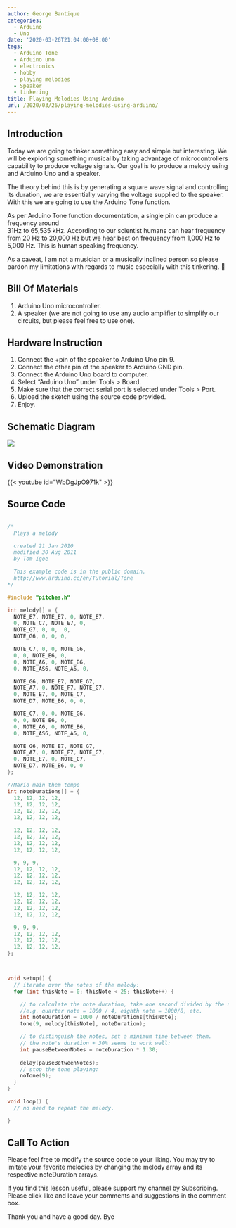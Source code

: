 ```yaml
---
author: George Bantique
categories:
  - Arduino
  - Uno
date: '2020-03-26T21:04:00+08:00'
tags:
  - Arduino Tone
  - Arduino uno
  - electronics
  - hobby
  - playing melodies
  - Speaker
  - tinkering
title: Playing Melodies Using Arduino
url: /2020/03/26/playing-melodies-using-arduino/
---
```


## **Introduction**
Today we are going to tinker something easy and simple but interesting. We will be exploring something musical by taking advantage of microcontrollers capability to produce voltage signals. Our goal is to produce a melody using and Arduino Uno and a speaker.

The theory behind this is by generating a square wave signal and controlling its duration, we are essentially varying the voltage supplied to the speaker. With this we are going to use the Arduino Tone function.

As per Arduino Tone function documentation, a single pin can produce a frequency around  
31Hz to 65,535 kHz. According to our scientist humans can hear frequency from 20 Hz to 20,000 Hz but we hear best on frequency from 1,000 Hz to 5,000 Hz. This is human speaking frequency.

As a caveat, I am not a musician or a musically inclined person so please pardon my limitations with regards to music especially with this tinkering. 🙂

## **Bill Of Materials**  
1. Arduino Uno microcontroller.  
2. A speaker (we are not going to use any audio amplifier to simplify our circuits, but please feel free to use one).

## **Hardware Instruction**  
1. Connect the +pin of the speaker to Arduino Uno pin 9.  
2. Connect the other pin of the speaker to Arduino GND pin.  
3. Connect the Arduino Uno board to computer.  
4. Select “Arduino Uno” under Tools &gt; Board.  
5. Make sure that the correct serial port is selected under Tools &gt; Port.  
6. Upload the sketch using the source code provided.  
7. Enjoy.

## **Schematic Diagram**  

![](/images/Playing-Melodies-Using-Arduino-SCHEM.png)

## **Video Demonstration**  

{{< youtube id="WbDgJpO971k" >}}

## **Source Code**

```cpp { lineNos="true" wrap="true" }

/*
  Plays a melody

  created 21 Jan 2010
  modified 30 Aug 2011
  by Tom Igoe

  This example code is in the public domain.
  http://www.arduino.cc/en/Tutorial/Tone
*/

#include "pitches.h"

int melody[] = {
  NOTE_E7, NOTE_E7, 0, NOTE_E7,
  0, NOTE_C7, NOTE_E7, 0,
  NOTE_G7, 0, 0,  0,
  NOTE_G6, 0, 0, 0,

  NOTE_C7, 0, 0, NOTE_G6,
  0, 0, NOTE_E6, 0,
  0, NOTE_A6, 0, NOTE_B6,
  0, NOTE_AS6, NOTE_A6, 0,

  NOTE_G6, NOTE_E7, NOTE_G7,
  NOTE_A7, 0, NOTE_F7, NOTE_G7,
  0, NOTE_E7, 0, NOTE_C7,
  NOTE_D7, NOTE_B6, 0, 0,

  NOTE_C7, 0, 0, NOTE_G6,
  0, 0, NOTE_E6, 0,
  0, NOTE_A6, 0, NOTE_B6,
  0, NOTE_AS6, NOTE_A6, 0,

  NOTE_G6, NOTE_E7, NOTE_G7,
  NOTE_A7, 0, NOTE_F7, NOTE_G7,
  0, NOTE_E7, 0, NOTE_C7,
  NOTE_D7, NOTE_B6, 0, 0
};

//Mario main them tempo
int noteDurations[] = {
  12, 12, 12, 12,
  12, 12, 12, 12,
  12, 12, 12, 12,
  12, 12, 12, 12,

  12, 12, 12, 12,
  12, 12, 12, 12,
  12, 12, 12, 12,
  12, 12, 12, 12,

  9, 9, 9,
  12, 12, 12, 12,
  12, 12, 12, 12,
  12, 12, 12, 12,

  12, 12, 12, 12,
  12, 12, 12, 12,
  12, 12, 12, 12,
  12, 12, 12, 12,

  9, 9, 9,
  12, 12, 12, 12,
  12, 12, 12, 12,
  12, 12, 12, 12,
};



void setup() {
  // iterate over the notes of the melody:
  for (int thisNote = 0; thisNote < 25; thisNote++) {

    // to calculate the note duration, take one second divided by the note type.
    //e.g. quarter note = 1000 / 4, eighth note = 1000/8, etc.
    int noteDuration = 1000 / noteDurations[thisNote];
    tone(9, melody[thisNote], noteDuration);

    // to distinguish the notes, set a minimum time between them.
    // the note's duration + 30% seems to work well:
    int pauseBetweenNotes = noteDuration * 1.30;
 
    delay(pauseBetweenNotes);
    // stop the tone playing:
    noTone(9);
  }
}

void loop() {
  // no need to repeat the melody.

}

```

## **Call To Action**
Please feel free to modify the source code to your liking. You may try to imitate your favorite melodies by changing the melody array and its respective noteDuration arrays.

If you find this lesson useful, please support my channel by Subscribing. Please click like and leave your comments and suggestions in the comment box.

Thank you and have a good day. Bye
